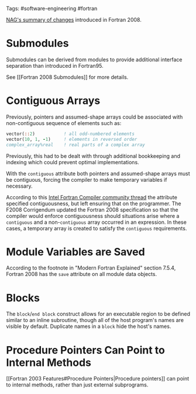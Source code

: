 Tags: #software-engineering #fortran 

[NAG's summary of changes](https://www.nag.com/nagware/np/r62_doc/nag_f2008.html) introduced in Fortran 2008.

# Submodules
Submodules can be derived from modules to provide additional interface separation than introduced in Fortran95.

See [[Fortran 2008 Submodules]] for more details.

# Contiguous Arrays
Previously, pointers and assumed-shape arrays could be associated with non-contiguous sequence of elements such as:

```fortran
vector(::2)           ! all odd-numbered elements
vector(10, 1, -1)     ! elements in reversed order
complex_array%real    ! real parts of a complex array
```

Previously, this had to be dealt with through additional bookkeeping and indexing which could prevent optimal implementations.

With the `contiguous` attribute both pointers and assumed-shape arrays must be contiguous, forcing the compiler to make temporary variables if necessary.

According to this [Intel Fortran Compiler community thread](https://community.intel.com/t5/Intel-Fortran-Compiler/CONTIGUOUS-attribute-for-dummy-arguments-what-happens-when-the/m-p/968361) the attribute specified contiguousness, but left ensuring that on the programmer.  The F2008 Corrigendum updated the Fortran 2008 specification so that the compiler would enforce contiguousness should situations arise where a `contiguous` and a non-`contiguous` array occurred in an expression.  In these cases, a temporary array is created to satisfy the `contiguous` requirements.

# Module Variables are Saved
According to the footnote in "Modern Fortran Explained" section 7.5.4, Fortran 2008 has the `save` attribute on all module data objects.

# Blocks
The `block`/`end block` construct allows for an executable region to be defined similar to an inline subroutine, though all of the host program's names are visible by default.  Duplicate names in a `block` hide the host's names.

# Procedure Pointers Can Point to Internal Methods
[[Fortran 2003 Features#Procedure Pointers|Procedure pointers]] can point to internal methods, rather than just external subprograms.